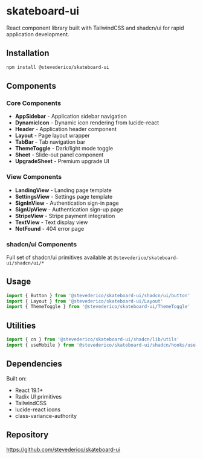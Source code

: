 # skateboard-ui

React component library built with TailwindCSS and shadcn/ui for rapid application development.

## Installation

```bash
npm install @stevederico/skateboard-ui
```

## Components

### Core Components
- **AppSidebar** - Application sidebar navigation
- **DynamicIcon** - Dynamic icon rendering from lucide-react
- **Header** - Application header component
- **Layout** - Page layout wrapper
- **TabBar** - Tab navigation bar
- **ThemeToggle** - Dark/light mode toggle
- **Sheet** - Slide-out panel component
- **UpgradeSheet** - Premium upgrade UI

### View Components
- **LandingView** - Landing page template
- **SettingsView** - Settings page template
- **SignInView** - Authentication sign-in page
- **SignUpView** - Authentication sign-up page
- **StripeView** - Stripe payment integration
- **TextView** - Text display view
- **NotFound** - 404 error page

### shadcn/ui Components
Full set of shadcn/ui primitives available at `@stevederico/skateboard-ui/shadcn/ui/*`

## Usage

```javascript
import { Button } from '@stevederico/skateboard-ui/shadcn/ui/button'
import { Layout } from '@stevederico/skateboard-ui/Layout'
import { ThemeToggle } from '@stevederico/skateboard-ui/ThemeToggle'
```

## Utilities

```javascript
import { cn } from '@stevederico/skateboard-ui/shadcn/lib/utils'
import { useMobile } from '@stevederico/skateboard-ui/shadcn/hooks/use-mobile'
```

## Dependencies

Built on:
- React 19.1+
- Radix UI primitives
- TailwindCSS
- lucide-react icons
- class-variance-authority

## Repository

https://github.com/stevederico/skateboard-ui

